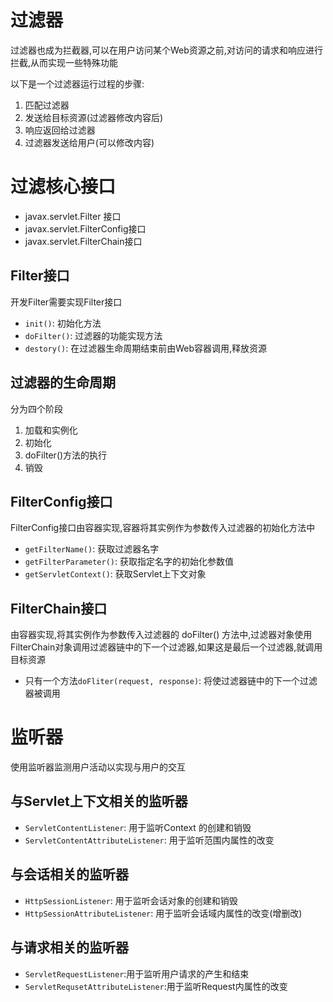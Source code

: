 # 过滤器

过滤器也成为拦截器,可以在用户访问某个Web资源之前,对访问的请求和响应进行拦截,从而实现一些特殊功能

以下是一个过滤器运行过程的步骤:

1. 匹配过滤器
2. 发送给目标资源(过滤器修改内容后)
3. 响应返回给过滤器
4. 过滤器发送给用户(可以修改内容)



# 过滤核心接口

* javax.servlet.Filter 接口
* javax.servlet.FilterConfig接口
* javax.servlet.FilterChain接口



## Filter接口

开发Filter需要实现Filter接口

* `init()`: 初始化方法
* `doFilter()`: 过滤器的功能实现方法
* `destory()`: 在过滤器生命周期结束前由Web容器调用,释放资源



## 过滤器的生命周期

分为四个阶段

1. 加载和实例化
2. 初始化
3. doFilter()方法的执行
4. 销毁



## FilterConfig接口

FilterConfig接口由容器实现,容器将其实例作为参数传入过滤器的初始化方法中

* `getFilterName()`: 获取过滤器名字
* `getFilterParameter()`: 获取指定名字的初始化参数值
* `getServletContext()`: 获取Servlet上下文对象



## FilterChain接口

由容器实现,将其实例作为参数传入过滤器的 doFilter() 方法中,过滤器对象使用FilterChain对象调用过滤器链中的下一个过滤器,如果这是最后一个过滤器,就调用目标资源

* 只有一个方法`doFliter(request, response)`: 将使过滤器链中的下一个过滤器被调用



# 监听器

使用监听器监测用户活动以实现与用户的交互



## 与Servlet上下文相关的监听器

* `ServletContentListener`: 用于监听Context 的创建和销毁
* `ServletContentAttributeListener`: 用于监听范围内属性的改变



## 与会话相关的监听器

* `HttpSessionListener`: 用于监听会话对象的创建和销毁
* `HttpSessionAttributeListener`: 用于监听会话域内属性的改变(增删改)



## 与请求相关的监听器

* `ServletRequestListener`:用于监听用户请求的产生和结束
* `ServletRequsetAttributeListener`:用于监听Request内属性的改变







